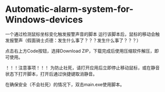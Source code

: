# Automatic-alarm-system-for-Windows-devices

一个通过检测鼠标坐标变化触发报警声音的脚本
运行该脚本后，鼠标的移动会触发报警声（假面骑士贞德：发生什么事了？？？发生什么事了？？？）

点击右上方Code按钮，选择Download ZIP，下载完成后使用压缩软件解压，即可使用。

！！！注意事项！！！
为防止社死，请打开应用后立即停止移动鼠标，或在静音状态下打开脚本，打开后通过快捷键取消静音。

在确保安全（不会社死）的情况下，双击main.exe使用脚本。
